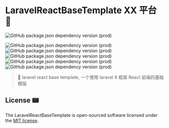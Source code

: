 # LaravelReactBaseTemplate XX 平台 🧸
![GitHub package.json dependency version (prod)](https://img.shields.io/badge/dynamic/json?label=php&query=%24.require.php&url=https%3A%2F%2Fraw.githubusercontent.com%2Fzmide%2Flaravel-react-base-template%2Fmaster%2Fcomposer.json)

![GitHub package.json dependency version (prod)](https://img.shields.io/github/package-json/dependency-version/zmide/laravel-react-base-template/react)
![GitHub package.json dependency version (prod)](https://img.shields.io/github/package-json/dependency-version/zmide/laravel-react-base-template/react-router)
![GitHub package.json dependency version (prod)](https://img.shields.io/github/package-json/dependency-version/zmide/laravel-react-base-template/mobx)
![GitHub package.json dependency version (prod)](https://img.shields.io/github/package-json/dependency-version/zmide/laravel-react-base-template/axios-hooks)
![GitHub package.json dependency version (prod)](https://img.shields.io/github/package-json/dependency-version/zmide/laravel-react-base-template/rsuite)

> 🧸 laravel react base template, 一个使用 laravel 8 框架 React 前端的基础模版
## License 📟

The LaravelReactBaseTemplate is open-sourced software licensed under the [MIT license](https://opensource.org/licenses/MIT).
